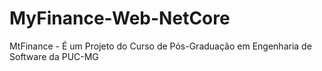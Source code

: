 # MyFinance-Web-NetCore
MtFinance - É um Projeto do Curso de Pós-Graduação em Engenharia de Software da PUC-MG
